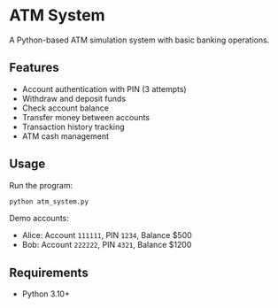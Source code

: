# ATM System

A Python-based ATM simulation system with basic banking operations.

## Features

- Account authentication with PIN (3 attempts)
- Withdraw and deposit funds
- Check account balance
- Transfer money between accounts
- Transaction history tracking
- ATM cash management

## Usage

Run the program:
```bash
python atm_system.py
```

Demo accounts:
- Alice: Account `111111`, PIN `1234`, Balance $500
- Bob: Account `222222`, PIN `4321`, Balance $1200

## Requirements

- Python 3.10+